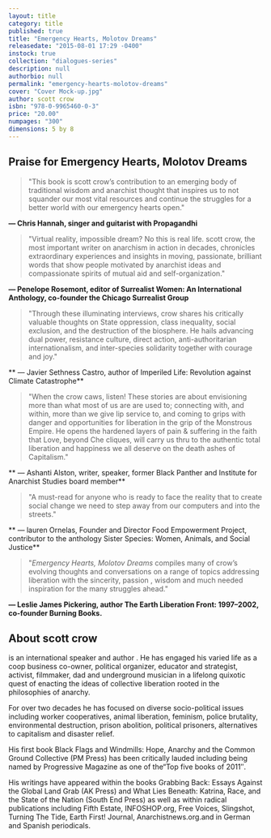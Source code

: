 ```yaml
---
layout: title
category: title
published: true
title: "Emergency Hearts, Molotov Dreams"
releasedate: "2015-08-01 17:29 -0400"
instock: true
collection: "dialogues-series"
description: null
authorbio: null
permalink: "emergency-hearts-molotov-dreams"
cover: "Cover Mock-up.jpg"
author: scott crow
isbn: "978-0-9965460-0-3"
price: "20.00"
numpages: "300"
dimensions: 5 by 8
---
```








## Praise for Emergency Hearts, Molotov Dreams

> "This book is scott crow’s contribution to an emerging body of traditional wisdom and anarchist thought that inspires us to not squander our most vital resources and continue the struggles for a better world with our emergency hearts open."

**— Chris Hannah, singer and guitarist with Propagandhi**

> "Virtual reality, impossible dream? No this is real life. scott crow, the most important writer on anarchism in action in decades, chronicles extraordinary experiences and insights in moving, passionate, brilliant words that show people motivated by anarchist ideas and compassionate spirits of  mutual aid and self-organization."

**—  Penelope Rosemont, editor of Surrealist Women: An International Anthology, co-founder the Chicago Surrealist Group**

> "Through these illuminating interviews, crow shares his critically valuable thoughts on State oppression, class inequality, social exclusion, and the destruction of the biosphere. He hails advancing dual power, resistance culture, direct action, anti-authoritarian internationalism, and inter-species solidarity together with courage and joy."

** — Javier Sethness Castro, author of Imperiled Life: Revolution against Climate Catastrophe**

> "When the crow caws, listen! These stories are about envisioning more than what most of us are are used to; connecting with, and within, more than we give lip service to, and coming to grips with danger and opportunities for liberation in the grip of the Monstrous Empire. He opens the hardened layers of pain & suffering in the faith that Love, beyond Che cliques, will carry us thru to the authentic total liberation and happiness we all deserve on the death ashes of Capitalism." 

** — Ashanti Alston, writer, speaker, former Black Panther and Institute for Anarchist Studies board member**

> "A must-read for anyone who is ready to face the reality that to create social change we need to step away from our computers and into the streets."

** — lauren Ornelas, Founder and Director Food Empowerment Project, contributor to the anthology Sister Species: Women, Animals, and Social Justice**

> "_Emergency Hearts, Molotov Dreams_ compiles many of crow’s evolving thoughts and conversations on a range of topics addressing liberation with the sincerity, passion , wisdom and much needed inspiration for the many struggles ahead."

**— Leslie James Pickering, author The Earth Liberation Front: 1997–2002, co-founder Burning Books.**

## About scott crow
is an international speaker and author . He has engaged his varied life as a coop business co-owner, political organizer, educator and strategist, activist, filmmaker, dad and underground musician in a lifelong quixotic quest of enacting the ideas of collective liberation rooted in the philosophies of anarchy.

For over two decades he has focused on diverse socio-political issues including worker cooperatives, animal liberation, feminism, police brutality, environmental destruction, prison abolition, political prisoners, alternatives to capitalism and disaster relief.

His first book Black Flags and Windmills: Hope, Anarchy and the Common Ground Collective (PM Press) has been critically lauded including being named by Progressive Magazine as one of the“Top five books of 2011″.

His writings have appeared within the books Grabbing Back: Essays Against the Global Land Grab (AK Press) and What Lies Beneath: Katrina, Race, and the State of the Nation (South End Press) as well as within radical publications including Fifth Estate, INFOSHOP.org, Free Voices, Slingshot, Turning The Tide, Earth First! Journal, Anarchistnews.org.and in German and Spanish periodicals.
